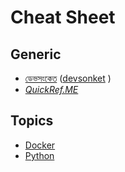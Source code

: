 # Cheat Sheet

## Generic&#x20;

* [ডেভসংকেত](https://devsonket.com/) ([devsonket](https://devsonket.com/) )
* [_QuickRef.ME_](https://quickref.me/)

## Topics

* [Docker ](https://devsonket.com/docker-cheat-sheet/)
* [Python](https://quickref.me/python)
